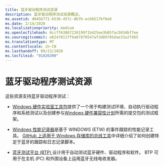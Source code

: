 ```yaml
---
title: 蓝牙驱动程序测试资源
description: 蓝牙驱动程序测试资源概述。
ms.assetid: d045b771-b536-457c-8b7b-ecb6517bf0a9
ms.date: 2/14/2020
ms.localizationpriority: medium
ms.openlocfilehash: 0ccff63867220199f1b425ee3b05fac5034bf7ee
ms.sourcegitcommit: e6247811ff9a07070547af3d89705dae33a2f465
ms.translationtype: MT
ms.contentlocale: zh-CN
ms.lasthandoff: 09/23/2020
ms.locfileid: "91026390"
---
```

# <a name="bluetooth-driver-testing-resources"></a>蓝牙驱动程序测试资源

这些资源支持蓝牙驱动程序测试：

- [Windows 硬件实验室工具包](/windows-hardware/test/hlk/)提供了一个用于构建测试环境、自动执行驱动程序和系统测试以及创建参与[Windows 硬件兼容性计划](/windows-hardware/design/compatibility/)所需的提交包的测试框架。

- [Windows 性能记录器](/previous-versions/windows/it-pro/windows-8.1-and-8/hh448205(v=win.10))是基于 WINDOWS (ETW) 的事件跟踪的性能记录工具。 [GitHub 上适用于 Windows 存储库的总线工具](https://github.com/microsoft/busiotools/blob/master/bluetooth/tracing/readme.md)中详细介绍了如何创建特定于蓝牙的跟踪和日志记录脚本。

- [蓝牙测试平台 (BTP) ](testing-BTP-Overview.md)设计用于自动测试蓝牙硬件、驱动程序和软件。 BTP 可用于在主机 (PC) 和外围设备上运用蓝牙无线电收发器。